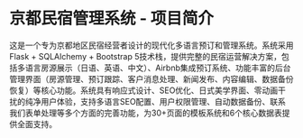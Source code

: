 # 京都民宿管理系统 - 项目简介

这是一个专为京都地区民宿经营者设计的现代化多语言预订和管理系统。系统采用Flask + SQLAlchemy + Bootstrap 5技术栈，提供完整的民宿运营解决方案，包括多语言房源展示（日语、英语、中文）、Airbnb集成预订系统、功能丰富的后台管理界面（房源管理、预订跟踪、客户消息处理、新闻发布、内容编辑、数据备份恢复）等核心功能。系统具有响应式设计、SEO优化、日式美学界面、零动画干扰的纯净用户体验，支持多语言SEO配置、用户权限管理、自动数据备份、联系我们表单处理等多个方面的完善功能，为30+页面的模板系统和6个核心数据表提供全面支持。

